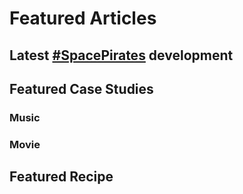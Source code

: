 # Featured Articles

<Feature article="blog/The_Origins_of_Space_Pirates.md" />

## Latest [#SpacePirates](/tags.md#Space%20Pirates) development

<Feature article="blog/The_Eternal_War_Machine.md" />

## Featured Case Studies

### Music

<Feature article="blog/TESSELATE - BAYNK, Tei Shi.md" />

### Movie

<Feature article="blog/Chronicle (2012).md" />

## Featured Recipe

<Feature article="blog/Vietnamese_Spring_Rolls.md" />
